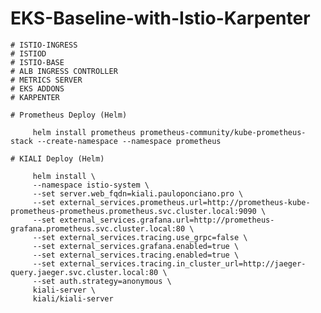 # EKS-Baseline-with-Istio-Karpenter

    # ISTIO-INGRESS
    # ISTIOD
    # ISTIO-BASE
    # ALB INGRESS CONTROLLER
    # METRICS SERVER
    # EKS ADDONS
    # KARPENTER

    # Prometheus Deploy (Helm)

         helm install prometheus prometheus-community/kube-prometheus-stack --create-namespace --namespace prometheus

    # KIALI Deploy (Helm)

         helm install \
         --namespace istio-system \
         --set server.web_fqdn=kiali.pauloponciano.pro \
         --set external_services.prometheus.url=http://prometheus-kube-prometheus-prometheus.prometheus.svc.cluster.local:9090 \
         --set external_services.grafana.url=http://prometheus-grafana.prometheus.svc.cluster.local:80 \
         --set external_services.tracing.use_grpc=false \
         --set external_services.grafana.enabled=true \
         --set external_services.tracing.enabled=true \
         --set external_services.tracing.in_cluster_url=http://jaeger-query.jaeger.svc.cluster.local:80 \
         --set auth.strategy=anonymous \
         kiali-server \
         kiali/kiali-server